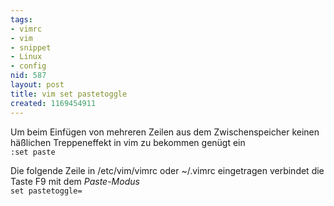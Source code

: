 ```yaml
---
tags:
- vimrc
- vim
- snippet
- Linux
- config
nid: 587
layout: post
title: vim set pastetoggle
created: 1169454911
---
```

<p>Um beim Einfügen von mehreren Zeilen aus dem Zwischenspeicher keinen häßlichen Treppeneffekt in vim zu bekommen genügt ein 
<code>
:set paste
</code></p>
<p>Die folgende Zeile in /etc/vim/vimrc oder ~/.vimrc eingetragen verbindet die Taste F9 mit dem <em>Paste-Modus</em> 
<code>
set pastetoggle=<f9>
</code>
</p><!--break-->
